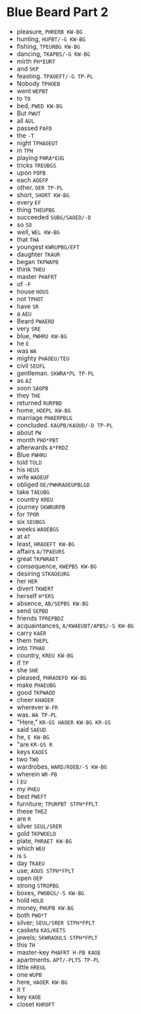 # Blue Beard Part 2

* pleasure, `PHRERB KW-BG`
* hunting, `HUPBT/-G KW-BG`
* fishing, `TPEURBG KW-BG`
* dancing, `TKAPBS/-G KW-BG`
* mirth `PH*EURT`
* and `SKP`
* feasting. `TPAOEFT/-G TP-PL`
* Nobody `TPHOEB`
* went `WEPBT`
* to `TO`
* bed, `PWED KW-BG`
* But `PWUT`
* all `AUL`
* passed `PAFD`
* the `-T`
* night `TPHAOEUT`
* in `TPH`
* playing `PHRA*EUG`
* tricks `TREUBGS`
* upon `POPB`
* each `AOEFP`
* other. `OER TP-PL`
* short, `SHORT KW-BG`
* every `EF`
* thing `THEUPBG`
* succeeded `SUBG/SAOED/-D`
* so `SO`
* well, `WEL KW-BG`
* that `THA`
* youngest `KWRUPBG/EFT`
* daughter `TKAUR`
* began `TKPWAPB`
* think `THEU`
* master `PHAFRT`
* of `-F`
* house `HOUS`
* not `TPHOT`
* have `SR`
* a `AEU`
* Beard `PWAERD`
* very `SRE`
* blue, `PWHRU KW-BG`
* he `E`
* was `WA`
* mighty `PHAOEU/TEU`
* civil `SEUFL`
* gentleman. `SKWRA*PL TP-PL`
* as `AZ`
* soon `SAOPB`
* they `THE`
* returned `RURPBD`
* home, `HOEPL KW-BG`
* marriage `PHAERPBLG`
* concluded. `KAUPB/KAOUD/-D TP-PL`
* about `PW`
* month `PHO*PBT`
* afterwards `A*FRDZ`
* Blue `PWHRU`
* told `TOLD`
* his `HEUS`
* wife `WAOEUF`
* obliged `OE/PWHRAOEUPBLGD`
* take `TAEUBG`
* country `KREU`
* journey `SKWRURPB`
* for `TPOR`
* six `SEUBGS`
* weeks `WAOEBGS`
* at `AT`
* least, `HRAOEFT KW-BG`
* affairs `A/TPAEURS`
* great `TKPWRAET`
* consequence, `KWEPBS KW-BG`
* desiring `STKAOEURG`
* her `HER`
* divert `TKWERT`
* herself `H*ERS`
* absence, `AB/SEPBS KW-BG`
* send `SEPBD`
* friends `TPREPBDZ`
* acquaintances, `A/KWAEUBT/APBS/-S KW-BG`
* carry `KAER`
* them `THEPL`
* into `TPHAO`
* country, `KREU KW-BG`
* if `TP`
* she `SHE`
* pleased, `PHRAOEFD KW-BG`
* make `PHAEUBG`
* good `TKPWAOD`
* cheer `KHAOER`
* wherever `W-FR`
* was. `WA TP-PL`
* "Here," `KR-GS HAOER KW-BG KR-GS`
* said `SAEUD`
* he, `E KW-BG`
* "are `KR-GS R`
* keys `KAOES`
* two `TWO`
* wardrobes, `WARD/ROEB/-S KW-BG`
* wherein `WR-PB`
* I `EU`
* my `PHEU`
* best `PWEFT`
* furniture; `TPURPBT STPH*FPLT`
* these `THEZ`
* are `R`
* silver `SEUL/SRER`
* gold `TKPWOELD`
* plate, `PHRAET KW-BG`
* which `WEU`
* is `S`
* day `TKAEU`
* use; `AOUS STPH*FPLT`
* open `OEP`
* strong `STROPBG`
* boxes, `PWOBGS/-S KW-BG`
* hold `HOLD`
* money, `PHUPB KW-BG`
* both `PWO*T`
* silver; `SEUL/SRER STPH*FPLT`
* caskets `KAS/KETS`
* jewels; `SKWRAOULS STPH*FPLT`
* this `TH`
* master-key `PHAFRT H-PB KAOE`
* apartments. `APT/-PLTS TP-PL`
* little `HREUL`
* one `WUPB`
* here, `HAOER KW-BG`
* it `T`
* key `KAOE`
* closet `KHROFT`
